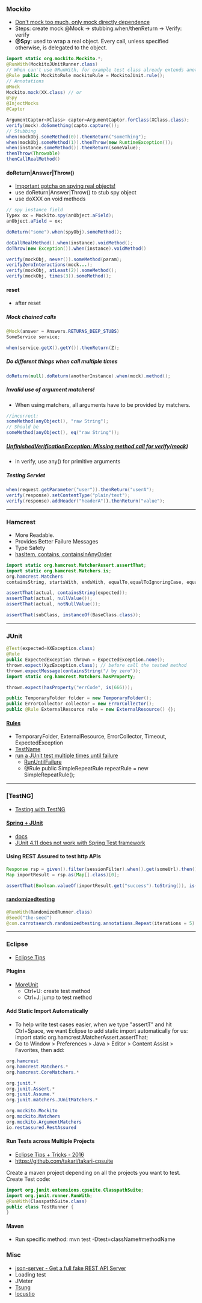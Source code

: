 ### Mockito
- [Don't mock too much, only mock directly dependence](http://googletesting.blogspot.com/2013/05/testing-on-toilet-dont-overuse-mocks.html)
- Steps: create mock:@Mock -> stubbing:when/thenReturn -> Verify: verify
- **@Spy**: used to wrap a real object. Every call, unless specified otherwise, is delegated to the object.
```java
import static org.mockito.Mockito.*;
@RunWith(MockitoJUnitRunner.class)
// When can't use @RunWith, for example test class already extends another base class.
@Rule public MockitoRule mockitoRule = MockitoJUnit.rule();
// Annotations
@Mock
Mockito.mock(XX.class) // or
@Spy
@InjectMocks
@Captor

ArgumentCaptor<XClass> captor=ArgumentCaptor.forClass(XClass.class);
verify(mock).doSomething(capto.capture());
// Stubbing
when(mockObj.someMethod(0)).thenReturn("someThing");
when(mockObj.someMethod(1)).thenThrow(new RuntimeException());
when(instance.someMethod()).thenReturn(someValue);
thenThrow(Throwable)
thenCallRealMethod()
```

#### doReturn|Answer|Throw()
- [Important gotcha on spying real objects!](https://static.javadoc.io/org.mockito/mockito-core/2.7.15/org/mockito/Mockito.html#13)
- use doReturn|Answer|Throw() to stub spy object
- use doXXX on void methods
```java
// spy instance field
Typex ox = Mockito.spy(anObject.aField);
anObject.aField = ox;

doReturn("some").when(spyObj).someMethod();

doCallRealMethod().when(instance).voidMethod();
doThrow(new Exception()).when(instance).voidMethod()

verify(mockObj, never()).someMethod(param);
verifyZeroInteractions(mock...);
verify(mockObj, atLeast(2)).someMethod();
verify(mockObj, times(3)).someMethod();
```

#### reset
- after reset

##### Mock chained calls
```java
@Mock(answer = Answers.RETURNS_DEEP_STUBS)
SomeService service;

when(service.getX().getY()).thenReturn(Z);
```
##### Do different things when call multiple times
```java
doReturn(null).doReturn(anotherInstance).when(mock).method();
```

##### Invalid use of argument matchers!
- When using matchers, all arguments have to be provided by matchers.
```java
//incorrect: 
someMethod(anyObject(), "raw String"); 
// Should be
someMethod(anyObject(), eq("raw String"));
```

##### [UnfinishedVerificationException: Missing method call for verify(mock)](https://stackoverflow.com/questions/15904584/mockito-gives-unfinishedverificationexception-when-it-seems-ok/)
- in verify, use any() for primitive arguments

##### Testing Servlet
```java
when(request.getParameter("user")).thenReturn("userA");
verify(response).setContentType("plain/text");
verify(response).addHeader("headerA")).thenReturn("value");
```

---

### Hamcrest
- More Readable.
- Provides Better Failure Messages
- Type Safety
- [hasItem, contains, containsInAnyOrder](https://stackoverflow.com/questions/33840531/how-do-hamcrests-hasitems-contains-and-containsinanyorder-differ)
```java
import static org.hamcrest.MatcherAssert.assertThat;
import static org.hamcrest.Matchers.is;
org.hamcrest.Matchers
containsString, startsWith, endsWith, equalTo,equalToIgnoringCase, equalToIgnoringWhitespace, isEmpty, isEmptyOrNull and stringContainsInOrder

assertThat(actual, containsString(expected));
assertThat(actual, nullValue());
assertThat(actual, notNullValue());

assertThat(subClass, instanceOf(BaseClass.class));
```
---
### JUnit
```java
@Test(expected=XXException.class)
@Rule
public ExpectedException thrown = ExpectedException.none();
thrown.expect(XyzException.class); // before call the tested method
thrown.expectMessage(containsString("/ by zero"));
import static org.hamcrest.Matchers.hasProperty;

thrown.expect(hasProperty("errCode", is(666)));

public TemporaryFolder folder = new TemporaryFolder();
public ErrorCollector collector = new ErrorCollector();
public @Rule ExternalResource rule = new ExternalResource() {};
```
#### [Rules](https://github.com/junit-team/junit4/wiki/Rules)
- TemporaryFolder, ExternalResource, ErrorCollector, Timeout, ExpectedException
- [TestName](https://junit.org/junit4/javadoc/4.12/org/junit/rules/TestName.html)
- [run a JUnit test multiple times until failure](https://stackoverflow.com/questions/1835523/is-there-a-way-to-make-eclipse-run-a-junit-test-multiple-times-until-failure)
  - [RunUntilFailure](https://www.codeaffine.com/2013/04/10/running-junit-tests-repeatedly-without-loops/)
  - @Rule public SimpleRepeatRule repeatRule = new SimpleRepeatRule();
---

### [TestNG]
  - [Testing with TestNG](http://lifelongprogrammer.blogspot.com/2016/05/testing-with-testng.html)

#### [Spring + JUnit](https://www.mkyong.com/unittest/junit-spring-integration-example/)
- [docs](https://docs.spring.io/spring/docs/current/spring-framework-reference/testing.html#integration-testing)
- [JUnit 4.11 does not work with Spring Test framework](http://lifelongprogrammer.blogspot.com/2016/09/initializationerror-when-use-spring.html)

#### Using REST Assured to test http APIs
```java
Response rsp = given().filter(sessionFilter).when().get(someUrl).then().statusCode(is(200))).extract().response()
Map importResult = rsp.as(Map[].class)[0];

assertThat(Boolean.valueOf(importResult.get("success").toString()), is(true));
```

#### [randomizedtesting](https://github.com/randomizedtesting/randomizedtesting/wiki)
```java
@RunWith(RandomizedRunner.class)
@Seed("the-seed")
@com.carrotsearch.randomizedtesting.annotations.Repeat(iterations = 5)
```
---

### Eclipse
- [Eclipse Tips](http://lifelongprogrammer.blogspot.com/2016/02/eclipse-tips-trick-2016.html)

#### Plugins
- [MoreUnit](https://marketplace.eclipse.org/content/moreunit)
  - Ctrl+U: create test method
  - Ctrl+J:  jump to test method

#### Add Static Import Automatically
- To help write test cases easier, when we type "assertT" and hit Ctrl+Space, we want Eclipse to add static import automatically for us: import static org.hamcrest.MatcherAssert.assertThat;
- Go to  Window > Preferences > Java > Editor > Content Assist > Favorites, then add:
```java
org.hamcrest
org.hamcrest.Matchers.*
org.hamcrest.CoreMatchers.*

org.junit.*
org.junit.Assert.*
org.junit.Assume.*
org.junit.matchers.JUnitMatchers.*

org.mockito.Mockito
org.mockito.Matchers
org.mockito.ArgumentMatchers
io.restassured.RestAssured
```

#### Run Tests across Multiple Projects
- [Eclipse Tips + Tricks - 2016](http://lifelongprogrammer.blogspot.com/2016/02/eclipse-tips-trick-2016.html)
- <https://github.com/takari/takari-cpsuite>

Create a maven project depending on all the projects you want to test.\
Create Test code:
```java
import org.junit.extensions.cpsuite.ClasspathSuite;
import org.junit.runner.RunWith;
@RunWith(ClasspathSuite.class)
public class TestRunner {
}
```

#### Maven
- Run specific method: mvn test -Dtest=className#methodName

### Misc
- [json-server - Get a full fake REST API Server](https://github.com/typicode/json-server)
- Loading test
- JMeter
- [Tsung](http://tsung.erlang-projects.org/)
- [locustio](http://locust.io/)